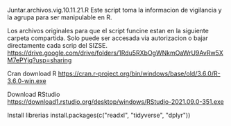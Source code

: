 Juntar.archivos.vig.10.11.21.R
Este script toma la informacion de vigilancia y la agrupa para ser manipulable en R.

Los archivos originales para que el script funcine estan en la siguiente carpeta compartida. Solo puede ser accesada via autorizacion o bajar directamente cada scrip del SIZSE. 
https://drive.google.com/drive/folders/1Rdu5RXbOgWNkmOaWrU9AvRw5XM7ePYjq?usp=sharing

Cran download R
https://cran.r-project.org/bin/windows/base/old/3.6.0/R-3.6.0-win.exe

Download RStudio
https://download1.rstudio.org/desktop/windows/RStudio-2021.09.0-351.exe

Install librerias
install.packages(c("readxl", "tidyverse", "dplyr"))

